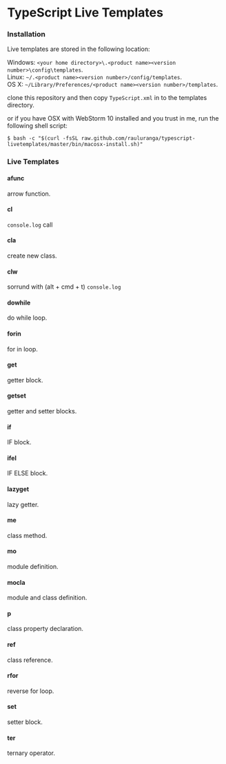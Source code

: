 # TypeScript Live Templates 

### Installation

Live templates are stored in the following location:

Windows: `<your home directory>\.<product name><version number>\config\templates`.   
Linux: `~/.<product name><version number>/config/templates`.   
OS X: `~/Library/Preferences/<product name><version number>/templates`.   

clone this repository and then copy `TypeScript.xml` in to the templates directory.

or if you have OSX with WebStorm 10 installed and you trust in me, run the following shell script:

```
$ bash -c "$(curl -fsSL raw.github.com/rauluranga/typescript-livetemplates/master/bin/macosx-install.sh)"
```

### Live Templates

#### afunc
arrow function.

#### cl
`console.log` call

#### cla
create new class.

#### clw
sorrund with (alt + cmd + t) `console.log`

#### dowhile
do while loop.

#### forin
for in loop.

#### get
getter block.

#### getset
getter and setter blocks.

#### if
IF block.

#### ifel
IF ELSE block.

#### lazyget
lazy getter.

#### me
class method.

#### mo
module definition.

#### mocla
module and class definition.

#### p
class property declaration.

#### ref
class reference.

#### rfor
reverse for loop.

#### set
setter block.

#### ter
ternary operator.







